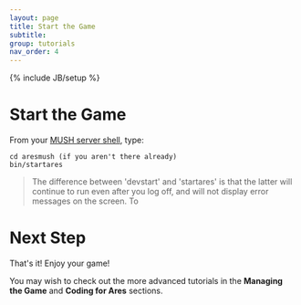 ```yaml
---
layout: page
title: Start the Game
subtitle: 
group: tutorials
nav_order: 4
---
```

{% include JB/setup %}

# Start the Game

From your [MUSH server shell]({{site.siteroot}}tutorials/server-connect.html), type:

    cd aresmush (if you aren't there already)
    bin/startares

> The difference between 'devstart' and 'startares' is that the latter will continue to run even after you log off, and will not display error messages on the screen.  To 

# Next Step

That's it!  Enjoy your game!

You may wish to check out the more advanced tutorials in the **Managing the Game** and **Coding for Ares** sections.